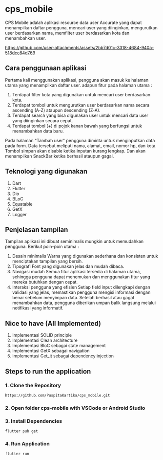 # cps_mobile

CPS Mobile adalah aplikasi resource data user Accurate yang dapat menampilkan daftar pengguna, mencari user yang diinginkan, mengurutkan user berdasarkan nama, memfilter user berdasarkan kota dan menambahkan user.

https://github.com/user-attachments/assets/2bb7d01c-3318-4684-940a-518dcc84d769


## Cara penggunaan aplikasi
Pertama kali menggunakan aplikasi, pengguna akan masuk ke halaman utama yang menampilkan daftar user. adapun fitur pada halaman utama :  
1. Terdapat filter kota yang digunakan untuk mencari user berdasarkan kota. 
2. Terdapat tombol untuk mengurutkan user berdasarkan nama secara ascending (A-Z) ataupun descending (Z-A).
3. Terdapat search yang bisa digunakan user untuk mencari data user yang diinginkan secara cepat. 
4. Terdapat tombol (+) di pojok kanan bawah yang berfungsi untuk menambahkan data baru. 

Pada halaman "Tambah user" pengguna diminta untuk menginputkan data pada form. Data tersebut meliputi nama, alamat, email, nomor hp, dan kota. Tombol simpan akan disable ketika inputan kurang lengkap. Dan akan menampilkan SnackBar ketika berhasil ataupun gagal.


## Teknologi yang digunakan 
1. Dart
2. Flutter
3. Dio
4. BLoC
5. Equatable
6. GetX
7. Logger

## Penjelasan tampilan
Tampilan aplikasi ini dibuat seminimalis mungkin untuk memudahkan pengguna. Berikut poin-poin utama : 
1. Desain minimalis
Warna yang digunakan sederhana dan konsisten  untuk menciptakan tampilan yang bersih. 
2. Tipografi 
Font yang digunakan jelas dan mudah dibaca.
3. Navigasi mudah 
Semua fitur aplikasi tersedia di halaman utama, sehingga pengguna dapat menemukan dan menggunakan fitur yang mereka butuhkan dengan cepat. 
4. Interaksi pengguna yang efisien
Setiap field input dilengkapi dengan validasi yang jelas, memastikan pengguna mengisi informasi dengan benar sebelum menyimpan data. Setelah berhasil atau gagal menambahkan data, pengguna diberikan umpan balik langsung melalui notifikasi yang informatif.

## Nice to have (All Implemented)
1. Implementasi SOLID principle
2. Implementasi Clean architecture
3. Implementasi BloC sebagai state management
4. Implementasi GetX sebagai navigation
5. Implementasi Get_it sebagai dependency injection

## Steps to run the application
### 1. Clone the Repository 
```markdown
https://github.com/PuspitaKartika/cps_mobile.git
```
### 2. Open folder cps-mobile with VSCode or Android Studio
### 3. Install Dependencies
```markdown
flutter pub get
```
### 4. Run Application
```markdown
flutter run
```


